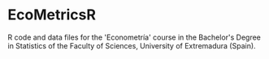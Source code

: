 # EcoMetricsR
R code and data files for the 'Econometría' course in the Bachelor's Degree in Statistics of the Faculty of Sciences, University of Extremadura (Spain).
